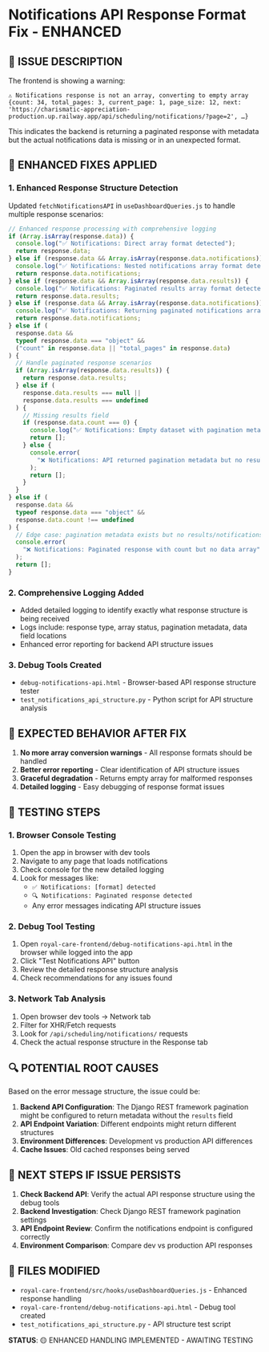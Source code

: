 # Notifications API Response Format Fix - ENHANCED

## 🚨 ISSUE DESCRIPTION

The frontend is showing a warning:

```
⚠️ Notifications response is not an array, converting to empty array
{count: 34, total_pages: 3, current_page: 1, page_size: 12, next: 'https://charismatic-appreciation-production.up.railway.app/api/scheduling/notifications/?page=2', …}
```

This indicates the backend is returning a paginated response with metadata but the actual notifications data is missing or in an unexpected format.

## 🔧 ENHANCED FIXES APPLIED

### 1. Enhanced Response Structure Detection

Updated `fetchNotificationsAPI` in `useDashboardQueries.js` to handle multiple response scenarios:

```javascript
// Enhanced response processing with comprehensive logging
if (Array.isArray(response.data)) {
  console.log("✅ Notifications: Direct array format detected");
  return response.data;
} else if (response.data && Array.isArray(response.data.notifications)) {
  console.log("✅ Notifications: Nested notifications array format detected");
  return response.data.notifications;
} else if (response.data && Array.isArray(response.data.results)) {
  console.log("✅ Notifications: Paginated results array format detected");
  return response.data.results;
} else if (response.data && Array.isArray(response.data.notifications)) {
  console.log("✅ Notifications: Returning paginated notifications array");
  return response.data.notifications;
} else if (
  response.data &&
  typeof response.data === "object" &&
  ("count" in response.data || "total_pages" in response.data)
) {
  // Handle paginated response scenarios
  if (Array.isArray(response.data.results)) {
    return response.data.results;
  } else if (
    response.data.results === null ||
    response.data.results === undefined
  ) {
    // Missing results field
    if (response.data.count === 0) {
      console.log("✅ Notifications: Empty dataset with pagination metadata");
      return [];
    } else {
      console.error(
        "❌ Notifications: API returned pagination metadata but no results field"
      );
      return [];
    }
  }
} else if (
  response.data &&
  typeof response.data === "object" &&
  response.data.count !== undefined
) {
  // Edge case: pagination metadata exists but no results/notifications field
  console.error(
    "❌ Notifications: Paginated response with count but no data array"
  );
  return [];
}
```

### 2. Comprehensive Logging Added

- Added detailed logging to identify exactly what response structure is being received
- Logs include: response type, array status, pagination metadata, data field locations
- Enhanced error reporting for backend API structure issues

### 3. Debug Tools Created

- `debug-notifications-api.html` - Browser-based API response structure tester
- `test_notifications_api_structure.py` - Python script for API structure analysis

## 🎯 EXPECTED BEHAVIOR AFTER FIX

1. **No more array conversion warnings** - All response formats should be handled
2. **Better error reporting** - Clear identification of API structure issues
3. **Graceful degradation** - Returns empty array for malformed responses
4. **Detailed logging** - Easy debugging of response format issues

## 🧪 TESTING STEPS

### 1. Browser Console Testing

1. Open the app in browser with dev tools
2. Navigate to any page that loads notifications
3. Check console for the new detailed logging
4. Look for messages like:
   - `✅ Notifications: [format] detected`
   - `🔍 Notifications: Paginated response detected`
   - Any error messages indicating API structure issues

### 2. Debug Tool Testing

1. Open `royal-care-frontend/debug-notifications-api.html` in the browser while logged into the app
2. Click "Test Notifications API" button
3. Review the detailed response structure analysis
4. Check recommendations for any issues found

### 3. Network Tab Analysis

1. Open browser dev tools → Network tab
2. Filter for XHR/Fetch requests
3. Look for `/api/scheduling/notifications/` requests
4. Check the actual response structure in the Response tab

## 🔍 POTENTIAL ROOT CAUSES

Based on the error message structure, the issue could be:

1. **Backend API Configuration**: The Django REST framework pagination might be configured to return metadata without the `results` field
2. **API Endpoint Variation**: Different endpoints might return different structures
3. **Environment Differences**: Development vs production API differences
4. **Cache Issues**: Old cached responses being served

## 🚀 NEXT STEPS IF ISSUE PERSISTS

1. **Check Backend API**: Verify the actual API response structure using the debug tools
2. **Backend Investigation**: Check Django REST framework pagination settings
3. **API Endpoint Review**: Confirm the notifications endpoint is configured correctly
4. **Environment Comparison**: Compare dev vs production API responses

## 📝 FILES MODIFIED

- `royal-care-frontend/src/hooks/useDashboardQueries.js` - Enhanced response handling
- `royal-care-frontend/debug-notifications-api.html` - Debug tool created
- `test_notifications_api_structure.py` - API structure test script

**STATUS**: 🟡 ENHANCED HANDLING IMPLEMENTED - AWAITING TESTING

